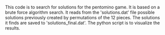 This code is to search for solutions for the pentomino game. It is based on a brute force algorithm search.
It reads from the 'solutions.dat' file possible solutions previously created by permutations of the 12 pieces.
The solutions it finds are saved to 'solutions_final.dat'. The python script is to visualize the results.
